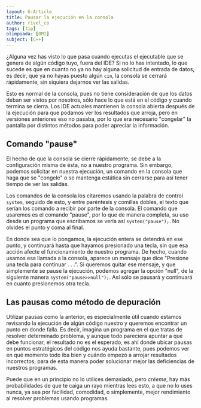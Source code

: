 ```yaml
---
layout: G-Article
title: Pausar la ejecución en la consola
author: rivel_co
tags: [tip]
olimpiada: [OMI]
subject: [C++]
---
```


¿Alguna vez has visto lo que pasa cuando ejecutas el ejecutable que se genera de algún código tuyo, fuera del IDE? Si no lo has intentado, lo que sucede es que en cuanto no ya no hay alguna solicitud de entrada de datos, es decir, que ya no hayas puesto algún `cin`, la consola se cerrará rápidamente, sin siquiera dejarnos ver las salidas.

Esto es normal de la consola, pues no tiene consideración de que los datos deban ser vistos por nosotros, sólo hace lo que está en el código y cuando termina se cierra. Los IDE actuales mantienen la consola abierta después de la ejecución para que podamos ver los resultados que arroja, pero en versiones anteriores eso no pasaba, por lo que era necesario "congelar" la pantalla por distintos métodos para poder apreciar la información.

## Comando "pause"

El hecho de que la consola se cierre rápidamente, se debe a la configuración misma de ésta, no a nuestro programa. Sin embargo, podemos solicitar en nuestra ejecución, un comando en la consola que haga que se "congele" o se mantenga estática sin cerrarse para así tener tiempo de ver las salidas.

Los comandos de la consola los citaremos usando la palabra de control `system`, seguido de esto, y entre paréntesis y comillas dobles, el texto que serían los comando a recibir por parte de la consola. El comando que usaremos es el comando "pause", por lo que de manera completa, su uso desde un programa que escribamos se vería así `system("pause");`. No olvides el punto y coma al final.

En donde sea que lo pongamos, la ejecución entera se detendrá en ese punto, y continuará hasta que hayamos presionado una tecla, sin que esa acción afecte el funcionamiento de nuestro programa. De hecho, cuando usamos esa llamada a la consola, aparece un mensaje que dice "Presione una tecla para continuar . . .". Si queremos quitar ese mensaje, y que simplemente se pause la ejecución, podemos agregar la opción "null", de la siguiente manera `system("pause>>null");`. Así sólo se pausará y continuará en cuanto presionemos otra tecla.

## Las pausas como método de depuración

Utilizar pausas como la anterior, es especialmente útil cuando estamos revisando la ejecución de algún código nuestro y queremos encontrar un punto en donde falla. Es decir, imagina un programa en el que tratas de resolver determinado problema, y aunque todo pareciera apuntar a que debe funcionar, el resultado no es el esperado, es ahí donde ubicar pausas en puntos estratégicos del código nos ayuda bastante, pues podemos ver en qué momento todo iba bien y cuándo empezó a arrojar resultados incorrectos, para de esta manera poder solucionar mejor las deficiencias de nuestros programas.

Puede que en un principio no lo utilices demasiado, pero *créeme*, hay más probabilidades de que te caiga un rayo mientras lees esto, a que no lo uses nunca, ya sea por facilidad, comodidad, o simplemente, mejor rendimiento al resolver problemas usando programas.